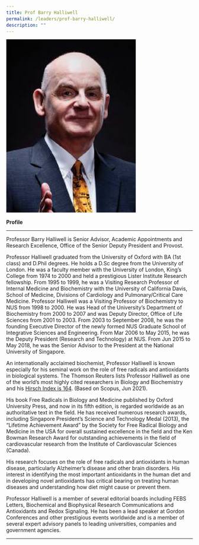 ```yaml
---
title: Prof Barry Halliwell
permalink: /leaders/prof-barry-halliwell/
description: ""
---
```

<img style="width:350px" src="/images/Leaders/barry-halliwell__stcc.png">

**Profile**&nbsp;

* * *

Professor Barry Halliwell is Senior Advisor, Academic Appointments and Research Excellence, Office of the Senior Deputy&nbsp;President&nbsp;and Provost.&nbsp;

Professor Halliwell graduated from the University of Oxford with BA (1st class) and&nbsp;D.Phil&nbsp;degrees. He holds a&nbsp;D.Sc&nbsp;degree from the University of London. He was a faculty member with the University of London, King’s College from 1974 to 2000 and held a prestigious Lister Institute Research fellowship. From 1995 to 1999, he was a Visiting Research Professor of Internal Medicine and Biochemistry with the University of California Davis, School of Medicine, Divisions of Cardiology and Pulmonary/Critical Care Medicine. Professor Halliwell was a Visiting Professor of Biochemistry to NUS from 1998 to 2000. He was Head of the University’s Department of Biochemistry from 2000 to 2007 and was Deputy Director, Office of Life Sciences from 2001 to 2003. From 2003 to September 2008, he was the founding Executive Director of the&nbsp;newly formed&nbsp;NUS Graduate School of Integrative Sciences and Engineering. From Mar 2006 to May 2015, he was the Deputy President (Research and Technology) at NUS. From Jun 2015 to May 2018, he was the Senior Advisor to the President at the National University of Singapore.&nbsp;

An internationally acclaimed biochemist, Professor Halliwell is known especially for his seminal work on the role of free radicals and antioxidants in biological systems. The Thomson Reuters lists Professor Halliwell as one of the world’s most&nbsp;highly cited&nbsp;researchers in Biology and Biochemistry and his&nbsp;[Hirsch Index is 164](https://www.scopus.com/authid/detail.uri?authorId=7101878919). (Based on Scopus, Jun 2021).&nbsp;

His book Free Radicals in Biology and Medicine published by Oxford University Press, and now in its fifth edition, is regarded worldwide as an authoritative text in the field. He has received&nbsp;numerous&nbsp;research awards, including Singapore President’s Science and Technology Medal (2013), the “Lifetime Achievement Award” by the Society for Free Radical Biology and Medicine in the USA for overall sustained excellence in the field and the Ken Bowman Research Award for outstanding achievements in the field of cardiovascular research from the Institute of Cardiovascular Sciences (Canada).&nbsp;

His research focuses on the role of free radicals and antioxidants in human disease, particularly Alzheimer’s disease and other brain disorders. His interest in&nbsp;identifying&nbsp;the most important antioxidants in the human diet and in developing novel antioxidants has critical bearing on treating human diseases and understanding how diet might cause or prevent them.&nbsp;

Professor Halliwell is a member of several editorial boards including FEBS Letters, Biochemical and Biophysical Research Communications and Antioxidants and Redox&nbsp;Signaling. He has been a lead speaker at Gordon Conferences and other prestigious events worldwide and is a member of several expert advisory panels to leading universities,&nbsp;companies&nbsp;and government agencies.&nbsp;

* * *